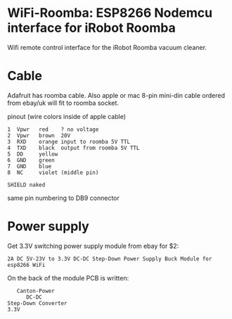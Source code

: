 # WiFi-Roomba: ESP8266 Nodemcu interface for iRobot Roomba

Wifi remote control interface for the iRobot Roomba vacuum cleaner.

# Cable

Adafruit has roomba cable.
Also apple or mac 8-pin mini-din cable ordered from ebay/uk
will fit to roomba socket.

pinout (wire colors inside of apple cable)

    1  Vpwr   red    ? no voltage
    2  Vpwr   brown  20V
    3  RXD    orange input to roomba 5V TTL
    4  TXD    black  output from roomba 5V TTL
    5  DD     yellow
    6  GND    green
    7  GND    blue
    8  NC     violet (middle pin)

    SHIELD naked

same pin numbering to DB9 connector

# Power supply

Get 3.3V switching power supply module from ebay for $2:

    2A DC 5V-23V to 3.3V DC-DC Step-Down Power Supply Buck Module for esp8266 WiFi

On the back of the module PCB is written:

       Canton-Power
          DC-DC
    Step-Down Converter
    3.3V
